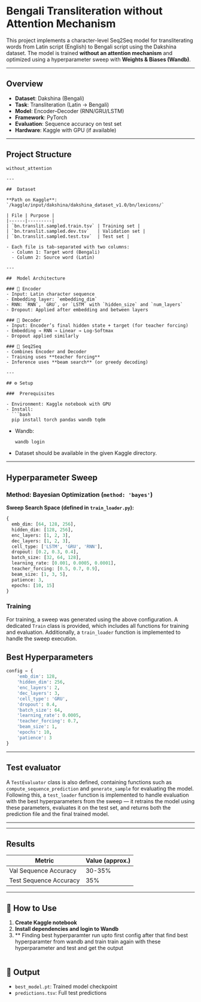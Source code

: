# Bengali Transliteration without Attention Mechanism

This project implements a character-level Seq2Seq model for transliterating words from Latin script (English) to Bengali script using the Dakshina dataset. The model is trained **without an attention mechanism** and optimized using a hyperparameter sweep with **Weights & Biases (Wandb)**.

---

##  Overview

- **Dataset**: Dakshina (Bengali)
- **Task**: Transliteration (Latin → Bengali)
- **Model**: Encoder–Decoder (RNN/GRU/LSTM)
- **Framework**: PyTorch
- **Evaluation**: Sequence accuracy on test set
- **Hardware**: Kaggle with GPU (if available)

---

##  Project Structure

```
without_attention

---

##  Dataset

**Path on Kaggle**:  
`/kaggle/input/dakshina/dakshina_dataset_v1.0/bn/lexicons/`

| File | Purpose |
|------|---------|
| `bn.translit.sampled.train.tsv` | Training set |
| `bn.translit.sampled.dev.tsv`   | Validation set |
| `bn.translit.sampled.test.tsv`  | Test set |

- Each file is tab-separated with two columns:
  - Column 1: Target word (Bengali)
  - Column 2: Source word (Latin)

---

##  Model Architecture

### 🔹 Encoder
- Input: Latin character sequence
- Embedding layer: `embedding_dim`
- RNN: `RNN`, `GRU`, or `LSTM` with `hidden_size` and `num_layers`
- Dropout: Applied after embedding and between layers

### 🔹 Decoder
- Input: Encoder’s final hidden state + target (for teacher forcing)
- Embedding → RNN → Linear → Log-Softmax
- Dropout applied similarly

### 🔹 Seq2Seq
- Combines Encoder and Decoder
- Training uses **teacher forcing**
- Inference uses **beam search** (or greedy decoding)

---

## ⚙️ Setup

###  Prerequisites

- Environment: Kaggle notebook with GPU
- Install:
  ```bash
  pip install torch pandas wandb tqdm
  ```

- Wandb:
  ```bash
  wandb login
  ```

- Dataset should be available in the given Kaggle directory.

---

##  Hyperparameter Sweep

###  Method: Bayesian Optimization (`method: 'bayes'`)

**Sweep Search Space (defined in `train_loader.py`):**
```python
{
  emb_dim: [64, 128, 256],
  hidden_dim: [128, 256],
  enc_layers: [1, 2, 3],
  dec_layers: [1, 2, 3],
  cell_type: ['LSTM', 'GRU', 'RNN'],
  dropout: [0.2, 0.3, 0.4],
  batch_size: [32, 64, 128],
  learning_rate: [0.001, 0.0005, 0.0001],
  teacher_forcing: [0.5, 0.7, 0.9],
  beam_size: [1, 3, 5],
  patience: 3,
  epochs: [10, 15]
}
```
### Training
  For training, a sweep was generated using the above configuration. A dedicated `Train` class is provided, which includes all functions for training and evaluation. Additionally, a `train_loader` function is implemented to handle the sweep execution.



##  Best Hyperparameters


```python
config = {
    'emb_dim': 128,
    'hidden_dim': 256,
    'enc_layers': 2,
    'dec_layers': 3,
    'cell_type': 'GRU',
    'dropout': 0.4,
    'batch_size': 64,
    'learning_rate': 0.0005,
    'teacher_forcing': 0.7,
    'beam_size': 1,
    'epochs': 10,
    'patience': 3
}
```

---

##  Test evaluator
A `TestEvaluator` class is also defined, containing functions such as `compute_sequence_prediction` and `generate_sample` for evaluating the model. Following this, a `test_loader` function is implemented to handle evaluation with the best hyperparameters from the sweep — it retrains the model using these parameters, evaluates it on the test set, and returns both the prediction file and the final trained model.


---

---

##  Results

| Metric              | Value (approx.) |
|---------------------|-----------------|
| Val Sequence Accuracy |  30-35%       |
| Test Sequence Accuracy | 35%       |


---

## 📌 How to Use

1. **Create Kaggle notebook**
2. **Install dependencies and login to Wandb**
3. ** Finding best hyperparamter run upto first config after that find best hyperparamter from wandb and train train again with these hyperparameter and test and get the output
   ``` Run the coressponding cell 

## 📂 Output

- `best_model.pt`: Trained model checkpoint
- `predictions.tsv`: Full test predictions
